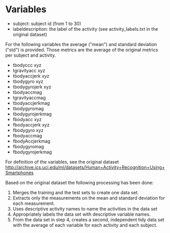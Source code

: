 # Variables

* subject: subject id (from 1 to 30)
* labeldescription: the label of the activity (see activity_labels.txt in the original dataset)

For the following variables the average ("mean") and standard deviation ("std") is provided. Those metrics are the average of the original metrics per subject and activity.

* tbodyccc xyz
* tgravityacc xyz
* tbodyaccjerk xyz
* tbodygyro xyz
* tbodygyrojerk xyz
* tbodyaccmag
* tgravityaccmag
* tbodyaccjerkmag
* tbodygyromag
* tbodygyrojerkmag
* fbodyacc xyz
* fbodyaccjerk xyz
* fbodygyro xyz
* fbodyaccmag
* fbodyAccjerkmag
* fbodygyromag
* fbodygyrojerkmag

For definition of the variables, see the original dataset http://archive.ics.uci.edu/ml/datasets/Human+Activity+Recognition+Using+Smartphones


Based on the original dataset the following processing has been done:
1. Merges the training and the test sets to create one data set.
2. Extracts only the measurements on the mean and standard deviation for each measurement.
3. Uses descriptive activity names to name the activities in the data set
4. Appropriately labels the data set with descriptive variable names.
5. From the data set in step 4, creates a second, independent tidy data set with the average of each variable for each activity and each subject.